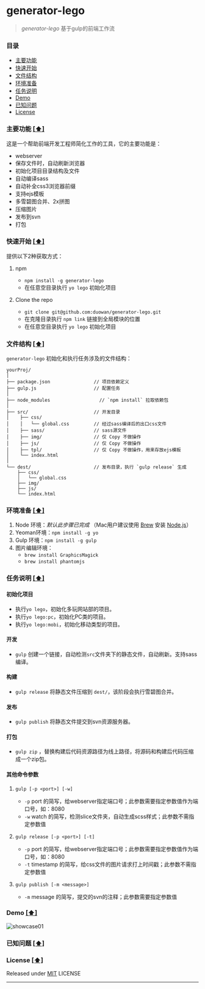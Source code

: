 # generator-lego

> *generator-lego* 基于gulp的前端工作流


### <a name="top"></a>目录
* [主要功能](#intro)
* [快速开始](#quick-start)
* [文件结构](#file-tree)
* [环境准备](#sys-env)
* [任务说明](#task-dtls)
* [Demo](#show-case)
* [已知问题](#known-issues)
* [License](#license)


### <a name="intro"></a>主要功能 [[⬆]](#top)
这是一个帮助前端开发工程师简化工作的工具，它的主要功能是：

* webserver
* 保存文件时，自动刷新浏览器
* 初始化项目目录结构及文件
* 自动编译sass
* 自动补全css3浏览器前缀
* 支持ejs模板
* 多雪碧图合并、2x拼图
* 压缩图片
* 发布到svn
* 打包


### <a name="quick-start"></a>快速开始 [[⬆]](#top)
提供以下2种获取方式：	

1. npm
	* `npm install -g generator-lego`
	* 在任意空目录执行 `yo lego` 初始化项目

2. Clone the repo
	* `git clone git@github.com:duowan/generator-lego.git`
	* 在克隆目录执行 `npm link` 链接到全局模块的位置
	* 在任意空目录执行 `yo lego` 初始化项目

### <a name="file-tree"></a>文件结构 [[⬆]](#top)
`generator-lego` 初始化和执行任务涉及的文件结构：

```
yourProj/
│
├── package.json                // 项目依赖定义
├── gulp.js                     // 配置任务
│
├── node_modules    			  // `npm install` 拉取依赖包
│
├── src/                        // 开发目录
│    ├── css/                   
│    │   └── global.css         // 经过sass编译后的出口css文件
│    ├── sass/                  // sass源文件
│    ├── img/                   // 仅 Copy 不做操作
│    ├── js/                    // 仅 Copy 不做操作
│    ├── tpl/                   // 仅 Copy 不做操作，用来存放ejs模板
│    └── index.html             
│    
└── dest/                       // 发布目录，执行 `gulp release` 生成
    ├── css/                    
    │   └── global.css
    ├── img/                   
    ├── js/                     
    └── index.html               
```

### <a name="sys-env"></a>环境准备 [[⬆]](#top)
1. Node 环境：*默认此步骤已完成*  （Mac用户建议使用 [Brew] 安装 [Node.js]） 
2. Yeoman环境：`npm install -g yo`
3. Gulp 环境：`npm install -g gulp`
4. 图片编辑环境：
	* `brew install GraphicsMagick`
	* `brew install phantomjs`

### <a name="task-dtls"></a>任务说明 [[⬆]](#top)
#### 初始化项目
* 执行`yo lego`，初始化多玩网站部的项目。
* 执行`yo lego:pc`，初始化PC类的项目。
* 执行`yo lego:mobi`，初始化移动类型的项目。

#### 开发
* `gulp` 创建一个链接，自动检测`src`文件夹下的静态文件，自动刷新。支持sass编译。

#### 构建
* `gulp release` 将静态文件压缩到 `dest/`，该阶段会执行雪碧图合并。

#### 发布
* `gulp publish` 将静态文件提交到svn资源服务器。

#### 打包
* `gulp zip` ，替换构建后代码资源路径为线上路径，将源码和构建后代码压缩成一个zip包。

#### 其他命令参数
1. `gulp [-p <port>] [-w] `
	* `-p` port 的简写，给webserver指定端口号；此参数需要指定参数值作为端口号，如：8080
	* `-w` watch 的简写，检测slice文件夹，自动生成scss样式；此参数不需指定参数值

2. `gulp release [-p <port>] [-t]`
	* `-p` port 的简写，给webserver指定端口号；此参数需要指定参数值作为端口号，如：8080
	* `-t` timestamp 的简写，给css文件的图片请求打上时间戳；此参数不需指定参数值

3. `gulp publish [-m <message>]`
	* `-m` message 的简写，提交的svn的注释；此参数需要指定参数值


### <a name="show-case"></a>Demo [[⬆]](#top)
![showcase01](https://cloud.githubusercontent.com/assets/1762523/4558145/146cf2e4-4edc-11e4-8e21-9d408776a14d.gif)

### <a name="known-issues"></a>已知问题 [[⬆]](#top)


### <a name="license"></a>License [[⬆]](#top)
Released under [MIT] LICENSE


---
[Brew]: http://brew.sh/
[Node.js]: http://nodejs.org/
[yeoman]:http://yeoman.io/
[gulp]:https://github.com/gulpjs/gulp/blob/master/docs/getting-started.md#getting-started
[MIT]: http://rem.mit-license.org/

